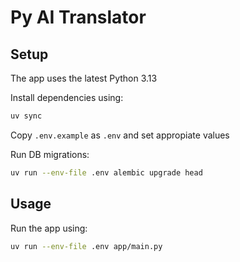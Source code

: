 # Py AI Translator

## Setup

The app uses the latest Python 3.13

Install dependencies using:

```bash
uv sync
```

Copy `.env.example` as `.env` and set appropiate values

Run DB migrations:

```bash
uv run --env-file .env alembic upgrade head
```

## Usage

Run the app using:

```bash
uv run --env-file .env app/main.py
```
